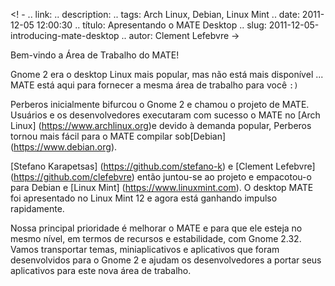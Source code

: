 <! -
.. link:
.. description:
.. tags: Arch Linux, Debian, Linux Mint
.. date: 2011-12-05 12:00:30
.. título: Apresentando o MATE Desktop
.. slug: 2011-12-05-introducing-mate-desktop
.. autor: Clement Lefebvre
->

Bem-vindo a Área de Trabalho do MATE!

Gnome 2 era o desktop Linux mais popular, mas não está mais disponível ... MATE está aqui para fornecer a mesma área de trabalho para você `:)`

Perberos inicialmente bifurcou o Gnome 2 e chamou o projeto de MATE. Usuários e os desenvolvedores executaram com sucesso o MATE no [Arch Linux] (https://www.archlinux.org)e devido à demanda popular, Perberos tornou mais fácil para o MATE compilar sob[Debian] (https://www.debian.org).

[Stefano Karapetsas] (https://github.com/stefano-k) e [Clement Lefebvre] (https://github.com/clefebvre)
então juntou-se ao projeto e empacotou-o para Debian e [Linux Mint] (https://www.linuxmint.com).
O desktop MATE foi apresentado no Linux Mint 12 e agora está ganhando impulso rapidamente.

Nossa principal prioridade é melhorar o MATE e para que ele esteja no mesmo nível, em termos de recursos
e estabilidade, com Gnome 2.32. Vamos transportar temas, miniaplicativos e aplicativos que
foram desenvolvidos para o Gnome 2 e ajudam os desenvolvedores a portar seus aplicativos para este
nova área de trabalho.

